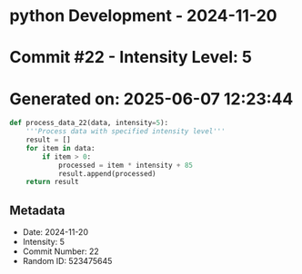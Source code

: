 ﻿# python Development - 2024-11-20
# Commit #22 - Intensity Level: 5
# Generated on: 2025-06-07 12:23:44
```python
def process_data_22(data, intensity=5):
    '''Process data with specified intensity level'''
    result = []
    for item in data:
        if item > 0:
            processed = item * intensity + 85
            result.append(processed)
    return result
```
## Metadata
- Date: 2024-11-20
- Intensity: 5
- Commit Number: 22
- Random ID: 523475645
